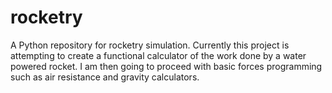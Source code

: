 # rocketry
A Python repository for rocketry simulation.
Currently this project is attempting to create a functional calculator of the work done by a water powered rocket.
I am then going to proceed with basic forces programming such as air resistance and gravity calculators.
